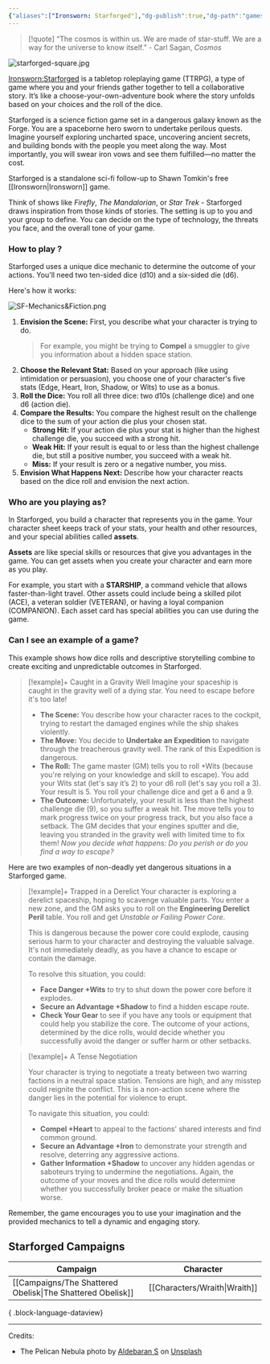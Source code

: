 ```yaml
---
{"aliases":["Ironsworn: Starforged"],"dg-publish":true,"dg-path":"games/Starforged.md","cssclasses":["img-wide","starforged"],"permalink":"/games/starforged/","contentClasses":"img-wide starforged","dgPassFrontmatter":true,"noteIcon":""}
---
```



>[!quote]
> “The cosmos is within us. We are made of star-stuff. We are a way for the universe to know itself.” - Carl Sagan, *Cosmos*

![starforged-square.jpg](/img/user/Images/banners/starforged-square.jpg)

[Ironsworn:Starforged](https://tomkinpress.com/pages/ironsworn-starforged) is a tabletop roleplaying game (TTRPG), a type of game where you and your friends gather together to tell a collaborative story. It’s like a choose-your-own-adventure book where the story unfolds based on your choices and the roll of the dice.

Starforged is a science fiction game set in a dangerous galaxy known as the Forge. You are a spaceborne hero sworn to undertake perilous quests. Imagine yourself exploring uncharted space, uncovering ancient secrets, and building bonds with the people you meet along the way. Most importantly, you will swear iron vows and see them fulfilled—no matter the cost.

Starforged is a standalone sci-fi follow-up to Shawn Tomkin's free [[Ironsworn\|Ironsworn]] game.

Think of shows like _Firefly_, _The Mandalorian_, or _Star Trek_ - Starforged draws inspiration from those kinds of stories. The setting is up to you and your group to define. You can decide on the type of technology, the threats you face, and the overall tone of your game.

### How to play ?

Starforged uses a unique dice mechanic to determine the outcome of your actions. You'll need two ten-sided dice (d10) and a six-sided die (d6).

Here's how it works:

![SF-Mechanics&Fiction.png](/img/user/Images/SF-Mechanics&Fiction.png)

1. **Envision the Scene:** First, you describe what your character is trying to do.
    > For example, you might be trying to **Compel** a smuggler to give you information about a hidden space station.
2. **Choose the Relevant Stat:** Based on your approach (like using intimidation or persuasion), you choose one of your character's five stats (Edge, Heart, Iron, Shadow, or Wits) to use as a bonus.
3. **Roll the Dice:** You roll all three dice: two d10s (challenge dice) and one d6 (action die).
4. **Compare the Results:** You compare the highest result on the challenge dice to the sum of your action die plus your chosen stat.
    - **Strong Hit:** If your action die plus your stat is higher than the highest challenge die, you succeed with a strong hit.
    - **Weak Hit:** If your result is equal to or less than the highest challenge die, but still a positive number, you succeed with a weak hit.
    - **Miss:** If your result is zero or a negative number, you miss.
5. **Envision What Happens Next:** Describe how your character reacts based on the dice roll and envision the next action. 

### Who are you playing as?

In Starforged, you build a character that represents you in the game. Your character sheet keeps track of your stats, your health and other resources, and your special abilities called **assets**.

**Assets** are like special skills or resources that give you advantages in the game. You can get assets when you create your character and earn more as you play.

For example, you start with a **STARSHIP**, a command vehicle that allows faster-than-light travel. Other assets could include being a skilled pilot (ACE), a veteran soldier (VETERAN), or having a loyal companion (COMPANION). Each asset card has special abilities you can use during the game.

### Can I see an example of a game?

This example shows how dice rolls and descriptive storytelling combine to create exciting and unpredictable outcomes in Starforged.

> [!example]+ Caught in a Gravity Well
> Imagine your spaceship is caught in the gravity well of a dying star. You need to escape before it's too late!
>- **The Scene:** You describe how your character races to the cockpit, trying to restart the damaged engines while the ship shakes violently.
>- **The Move:** You decide to **Undertake an Expedition** to navigate through the treacherous gravity well. The rank of this Expedition is dangerous.
>- **The Roll:** The game master (GM) tells you to roll +Wits (because you're relying on your knowledge and skill to escape). You add your Wits stat (let's say it’s 2) to your d6 roll (let's say you roll a 3). Your result is 5. You roll your challenge dice and get a 6 and a 9.
> - **The Outcome:** Unfortunately, your result is less than the highest challenge die (9), so you suffer a weak hit. The move tells you to mark progress twice on your progress track, but you also face a setback. The GM decides that your engines sputter and die, leaving you stranded in the gravity well with limited time to fix them!
> *Now you decide what happens: Do you perish or do you find a way to escape?*

Here are two examples of non-deadly yet dangerous situations in a Starforged game.
> [!example]+ Trapped in a Derelict
> Your character is exploring a derelict spaceship, hoping to scavenge valuable parts. You enter a new zone, and the GM asks you to roll on the **Engineering Derelict Peril** table. You roll and get *Unstable or Failing Power Core*.
> 
> This is dangerous because the power core could explode, causing serious harm to your character and destroying the valuable salvage. It's not immediately deadly, as you have a chance to escape or contain the damage.
> 
> To resolve this situation, you could:
> - **Face Danger +Wits** to try to shut down the power core before it explodes.
> - **Secure an Advantage +Shadow** to find a hidden escape route.
> - **Check Your Gear** to see if you have any tools or equipment that could help you stabilize the core.
> The outcome of your actions, determined by the dice rolls, would decide whether you successfully avoid the danger or suffer harm or other setbacks.

> [!example]+ A Tense Negotiation
> 
> Your character is trying to negotiate a treaty between two warring factions in a neutral space station. Tensions are high, and any misstep could reignite the conflict. This is a non-action scene where the danger lies in the potential for violence to erupt.
> 
> To navigate this situation, you could:
> - **Compel +Heart** to appeal to the factions' shared interests and find common ground.
> - **Secure an Advantage +Iron** to demonstrate your strength and resolve, deterring any aggressive actions.
> - **Gather Information +Shadow** to uncover any hidden agendas or saboteurs trying to undermine the negotiations.
> Again, the outcome of your moves and the dice rolls would determine whether you successfully broker peace or make the situation worse.

Remember, the game encourages you to use your imagination and the provided mechanics to tell a dynamic and engaging story.

## Starforged Campaigns

| Campaign                                                      | Character                        |
| ------------------------------------------------------------- | -------------------------------- |
| [[Campaigns/The Shattered Obelisk\|The Shattered Obelisk]] | [[Characters/Wraith\|Wraith]] |

{ .block-language-dataview}


---

Credits:
- The Pelican Nebula photo by [Aldebaran S](https://unsplash.com/@aldebarans?utm_source=unsplash&utm_medium=referral&utm_content=creditCopyText) on [Unsplash](https://unsplash.com/s/photos/nebula?utm_source=unsplash&utm_medium=referral&utm_content=creditCopyText)